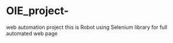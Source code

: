 # OIE_project-
web automation project 
this is Robot using Selenium library for full automated web page 
